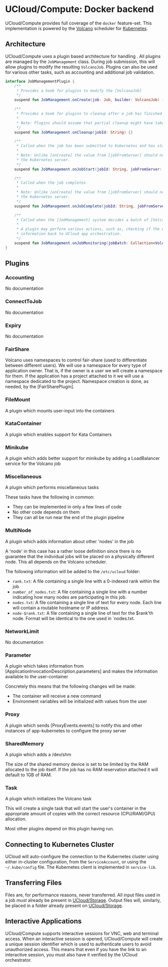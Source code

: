 # UCloud/Compute: Docker backend

UCloud/Compute provides full coverage of the `docker` feature-set. This implementation is powered by the
[Volcano](https://volcano.sh) scheduler for [Kubernetes](https://kubernetes.io).

## Architecture

UCloud/Compute uses a plugin based architecture for handling . All plugins are managed by the `JobManagement` class.
During job submission, this will allow plugins to modify the resulting `VolcanoJob`. Plugins can also be used for
various other tasks, such as accounting and additional job validation.

<!-- ktclassref:app-kubernetes-service:services.JobManagementPlugin -->
<!--<editor-fold desc="Generated documentation">-->
```kotlin
interface JobManagementPlugin {
    /**
     * Provides a hook for plugins to modify the [VolcanoJob]
     */
    suspend fun JobManagement.onCreate(job: Job, builder: VolcanoJob) {}

    /**
     * Provides a hook for plugins to cleanup after a job has finished
     *
     * Note: Plugins should assume that partial cleanup might have taken place already.
     */
    suspend fun JobManagement.onCleanup(jobId: String) {}

    /**
     * Called when the job has been submitted to Kubernetes and has started
     *
     * Note: Unlike [onCreate] the value from [jobFromServer] should not be mutated as updates will not be pushed to
     * the Kubernetes server.
     */
    suspend fun JobManagement.onJobStart(jobId: String, jobFromServer: VolcanoJob) {}

    /**
     * Called when the job completes
     *
     * Note: Unlike [onCreate] the value from [jobFromServer] should not be mutated as updates will not be pushed to
     * the Kubernetes server.
     */
    suspend fun JobManagement.onJobComplete(jobId: String, jobFromServer: VolcanoJob) {}

    /**
     * Called when the [JobManagement] system decides a batch of [VolcanoJob] is due for monitoring
     *
     * A plugin may perform various actions, such as, checking if the deadline has expired or sending accounting
     * information back to UCloud app orchestration.
     */
    suspend fun JobManagement.onJobMonitoring(jobBatch: Collection<VolcanoJob>) {}
}
```
<!--</editor-fold>-->
<!-- /ktclassref -->

## Plugins

### Accounting

<!-- ktclassref:app-kubernetes-service:services.AccountingPlugin:documentationOnly=true -->
<!--<editor-fold desc="Generated documentation">-->
No documentation
<!--</editor-fold>-->
<!-- /ktclassref -->

### ConnectToJob

<!-- ktclassref:app-kubernetes-service:services.ConnectToJobPlugin:documentationOnly=true -->
<!--<editor-fold desc="Generated documentation">-->
No documentation
<!--</editor-fold>-->
<!-- /ktclassref -->

### Expiry

<!-- ktclassref:app-kubernetes-service:services.ExpiryPlugin:documentationOnly=true -->
<!--<editor-fold desc="Generated documentation">-->
No documentation
<!--</editor-fold>-->
<!-- /ktclassref -->

### FairShare

<!-- ktclassref:app-kubernetes-service:services.FairSharePlugin:documentationOnly=true -->
<!--<editor-fold desc="Generated documentation">-->
Volcano uses namespaces to control fair-share (used to differentiate between different users). We
will use a namespace for every type of application owner. That is, if the owner is a user we will create a
namespace for them. If the application has a project attached to it we will use a namespace dedicated to
the project. Namespace creation is done, as needed, by the [FairSharePlugin].
<!--</editor-fold>-->
<!-- /ktclassref -->

### FileMount

<!-- ktclassref:app-kubernetes-service:services.FileMountPlugin:documentationOnly=true -->
<!--<editor-fold desc="Generated documentation">-->
A plugin which mounts user-input into the containers
<!--</editor-fold>-->
<!-- /ktclassref -->

### KataContainer

<!-- ktclassref:app-kubernetes-service:services.KataContainerPlugin:documentationOnly=true -->
<!--<editor-fold desc="Generated documentation">-->
A plugin which enables support for Kata Containers
<!--</editor-fold>-->
<!-- /ktclassref -->

### Minikube

<!-- ktclassref:app-kubernetes-service:services.MinikubePlugin:documentationOnly=true -->
<!--<editor-fold desc="Generated documentation">-->
A plugin which adds better support for minikube by adding a LoadBalancer service for the Volcano job
<!--</editor-fold>-->
<!-- /ktclassref -->

### Miscellaneous

<!-- ktclassref:app-kubernetes-service:services.MiscellaneousPlugin:documentationOnly=true -->
<!--<editor-fold desc="Generated documentation">-->
A plugin which performs miscellaneous tasks

These tasks have the following in common:

- They can be implemented in only a few lines of code
- No other code depends on them
- They can all be run near the end of the plugin pipeline
<!--</editor-fold>-->
<!-- /ktclassref -->

### MultiNode

<!-- ktclassref:app-kubernetes-service:services.MultiNodePlugin:documentationOnly=true -->
<!--<editor-fold desc="Generated documentation">-->
A plugin which adds information about other 'nodes' in the job

A 'node' in this case has a rather loose definition since there is no guarantee that the individual jobs will be
placed on a physically different node. This all depends on the Volcano scheduler.

The following information will be added to the `/etc/ucloud` folder:

- `rank.txt`: A file containing a single line with a 0-indexed rank within the job
- `number_of_nodes.txt`: A file containing a single line with a number indicating how many nodes are participating
in this job.
- `nodes.txt`: A file containing a single line of text for every node. Each line will contain a routable
hostname or IP address.
- `node-$rank.txt`: A file containing a single line of text for the $rank'th node. Format will be identical to the
one used in `nodes.txt.
<!--</editor-fold>-->
<!-- /ktclassref -->

### NetworkLimit

<!-- ktclassref:app-kubernetes-service:services.NetworkLimitPlugin:documentationOnly=true -->
<!--<editor-fold desc="Generated documentation">-->
No documentation
<!--</editor-fold>-->
<!-- /ktclassref -->

### Parameter

<!-- ktclassref:app-kubernetes-service:services.ParameterPlugin:documentationOnly=true -->
<!--<editor-fold desc="Generated documentation">-->
A plugin which takes information from [ApplicationInvocationDescription.parameters] and makes the information
available to the user-container

Concretely this means that the following changes will be made:

- The container will receive a new command
- Environment variables will be initialized with values from the user
<!--</editor-fold>-->
<!-- /ktclassref -->

### Proxy

<!-- ktclassref:app-kubernetes-service:services.ProxyPlugin:documentationOnly=true -->
<!--<editor-fold desc="Generated documentation">-->
A plugin which sends [ProxyEvents.events] to notify this and other instances of app-kubernetes to configure the
proxy server
<!--</editor-fold>-->
<!-- /ktclassref -->

### SharedMemory

<!-- ktclassref:app-kubernetes-service:services.SharedMemoryPlugin:documentationOnly=true -->
<!--<editor-fold desc="Generated documentation">-->
A plugin which adds a /dev/shm

The size of the shared memory device is set to be limited by the RAM allocated to the job itself. If the job has
no RAM reservation attached it will default to 1GB of RAM.
<!--</editor-fold>-->
<!-- /ktclassref -->

### Task

<!-- ktclassref:app-kubernetes-service:services.TaskPlugin:documentationOnly=true -->
<!--<editor-fold desc="Generated documentation">-->
A plugin which initializes the Volcano task

This will create a single task that will start the user's container in the appropriate amount of copies with the
correct resource (CPU/RAM/GPU) allocation.

Most other plugins depend on this plugin having run.
<!--</editor-fold>-->
<!-- /ktclassref -->

## Connecting to Kubernetes Cluster

UCloud will auto-configure the connection to the Kubernetes cluster using either in-cluster configuration, from
the `ServiceAccount`, or using the `~/.kube/config` file. The Kubernetes client is implemented in `service-lib`.

## Transferring Files

Files are, for performance reasons, never transferred. All input files used in a job _must_ already be present in
[UCloud/Storage](/backend/storage-service/README.md). Output files will, similarly, be placed in a folder already
present on [UCloud/Storage](/backend/storage-service/README.md).

## Interactive Applications

UCloud/Compute supports interactive sessions for VNC, web and terminal access. When an interactive session is opened,
UCloud/Compute will create a unique session identifier which is used to authenticate users to avoid unauthorized access.
This means that even if you have the link to an interactive session, you must also have it verified by the UCloud
orchestrator.
